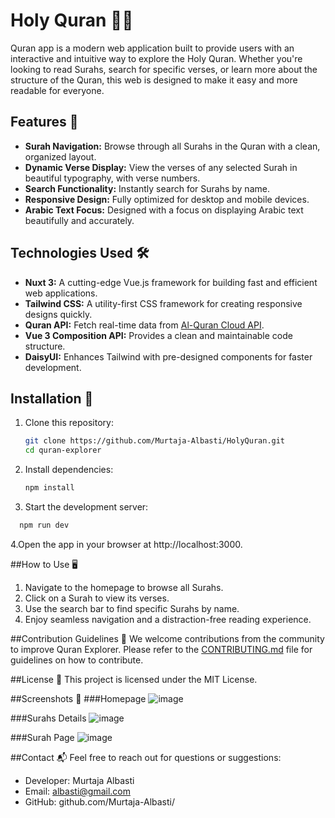 # Holy Quran 🌙📖

Quran app is a modern web application built to provide users with an interactive and intuitive way to explore the Holy Quran. Whether you're looking to read Surahs, search for specific verses, or learn more about the structure of the Quran, this web is designed to make it easy and more readable for everyone.

## Features 🚀

- **Surah Navigation:** Browse through all Surahs in the Quran with a clean, organized layout.
- **Dynamic Verse Display:** View the verses of any selected Surah in beautiful typography, with verse numbers.
- **Search Functionality:** Instantly search for Surahs by name.
- **Responsive Design:** Fully optimized for desktop and mobile devices.
- **Arabic Text Focus:** Designed with a focus on displaying Arabic text beautifully and accurately.

## Technologies Used 🛠️

- **Nuxt 3:** A cutting-edge Vue.js framework for building fast and efficient web applications.
- **Tailwind CSS:** A utility-first CSS framework for creating responsive designs quickly.
- **Quran API:** Fetch real-time data from [Al-Quran Cloud API](http://api.alquran.cloud/).
- **Vue 3 Composition API:** Provides a clean and maintainable code structure.
- **DaisyUI:** Enhances Tailwind with pre-designed components for faster development.

## Installation 🔧

1. Clone this repository:
   ```bash
   git clone https://github.com/Murtaja-Albasti/HolyQuran.git
   cd quran-explorer
   ```
2. Install dependencies:
    ```bash
   npm install
   ```
3. Start the development server:
 ```bash
   npm run dev
   ```
4.Open the app in your browser at http://localhost:3000.

##How to Use 🖥️
1. Navigate to the homepage to browse all Surahs.
2. Click on a Surah to view its verses.
3. Use the search bar to find specific Surahs by name.
4. Enjoy seamless navigation and a distraction-free reading experience.

##Contribution Guidelines 🤝
We welcome contributions from the community to improve Quran Explorer. Please refer to the [CONTRIBUTING.md](https://github.com/Murtaja-Albasti/HolyQuran/blob/master/CONTRIBUTING.md) file for guidelines on how to contribute.

##License 📄
This project is licensed under the MIT License.

##Screenshots 🌟
###Homepage
![image](https://github.com/user-attachments/assets/8ef9c94e-d341-4fda-a76f-bf7cd84397fa)

###Surahs Details
![image](https://github.com/user-attachments/assets/3b628c49-702e-41c3-9f0b-97cbbfc33b5f)

###Surah Page
![image](https://github.com/user-attachments/assets/5cd4a407-28cd-4225-935e-6afd1ee27ba2)

##Contact 📬
Feel free to reach out for questions or suggestions:

- Developer: Murtaja Albasti
- Email: albasti@gmail.com
- GitHub: github.com/Murtaja-Albasti/
